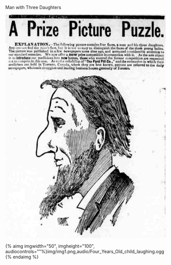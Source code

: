 Man with Three Daughters

![](/assets/Ford-pills-picture-puzzle.png)

{% aimg imgwidth="50", imgheight="100", audiocontrols=""%}img/img1.png,audio/Four_Years_Old_child_laughing.ogg
{% endaimg %}



